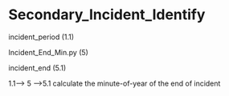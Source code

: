 # Secondary_Incident_Identify
incident_period (1.1)

Incident_End_Min.py (5)

incident_end (5.1)

1.1--> 5 -->5.1
calculate the minute-of-year of the end of incident
